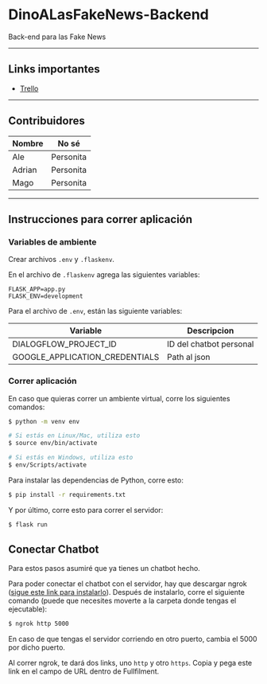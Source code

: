 # DinoALasFakeNews-Backend
Back-end para las Fake News

---

## Links importantes

- [Trello](https://trello.com/b/gw72hzyx/dino-a-las-fake-news)

---

## Contribuidores
| Nombre | No sé |
| ------------- | ------------- |
| Ale | Personita |
| Adrian | Personita |
| Mago | Personita |

---

## Instrucciones para correr aplicación

### __Variables de ambiente__

Crear archivos `.env` y `.flaskenv`.

En el archivo de `.flaskenv` agrega las siguientes variables:
```
FLASK_APP=app.py
FLASK_ENV=development
```

Para el archivo de `.env`, están las siguiente variables:

| Variable | Descripcion |
| ------------- | ------------- |
| DIALOGFLOW_PROJECT_ID | ID del chatbot personal |
| GOOGLE_APPLICATION_CREDENTIALS | Path al json |

### __Correr aplicación__

En caso que quieras correr un ambiente virtual, corre los siguientes comandos:
``` bash
$ python -m venv env

# Si estás en Linux/Mac, utiliza esto
$ source env/bin/activate

# Si estás en Windows, utiliza esto
$ env/Scripts/activate  
```

Para instalar las dependencias de Python, corre esto:
``` bash
$ pip install -r requirements.txt
```

Y por último, corre esto para correr el servidor:
``` bash
$ flask run
```

## Conectar Chatbot

Para estos pasos asumiré que ya tienes un chatbot hecho.

Para poder conectar el chatbot con el servidor, hay que descargar ngrok ([sigue este link para instalarlo](https://ngrok.com/)). Después de instalarlo, corre el siguiente comando (puede que necesites moverte a la carpeta donde tengas el ejecutable):
``` bash
$ ngrok http 5000
```

En caso de que tengas el servidor corriendo en otro puerto, cambia el 5000 por dicho puerto.

Al correr ngrok, te dará dos links, uno `http` y otro `https`. Copia y pega este link en el campo de URL dentro de Fullfilment.